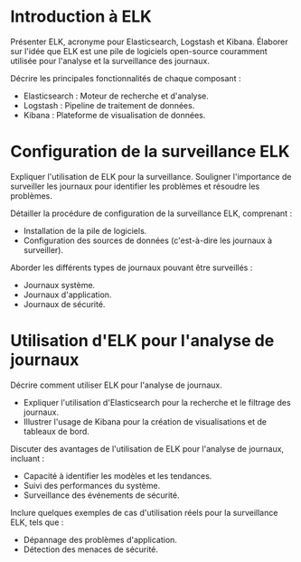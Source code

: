 
# Introduction à ELK 

Présenter ELK, acronyme pour Elasticsearch, Logstash et Kibana. Élaborer sur l'idée que ELK est une pile de logiciels open-source couramment utilisée pour l'analyse et la surveillance des journaux. 

Décrire les principales fonctionnalités de chaque composant : 

- Elasticsearch : Moteur de recherche et d'analyse.
- Logstash : Pipeline de traitement de données.
- Kibana : Plateforme de visualisation de données.

# Configuration de la surveillance ELK 

Expliquer l'utilisation de ELK pour la surveillance. Souligner l'importance de surveiller les journaux pour identifier les problèmes et résoudre les problèmes. 

Détailler la procédure de configuration de la surveillance ELK, comprenant : 

- Installation de la pile de logiciels.
- Configuration des sources de données (c'est-à-dire les journaux à surveiller).

Aborder les différents types de journaux pouvant être surveillés : 

- Journaux système.
- Journaux d'application.
- Journaux de sécurité.

# Utilisation d'ELK pour l'analyse de journaux 

Décrire comment utiliser ELK pour l'analyse de journaux. 

- Expliquer l'utilisation d'Elasticsearch pour la recherche et le filtrage des journaux.
- Illustrer l'usage de Kibana pour la création de visualisations et de tableaux de bord.

Discuter des avantages de l'utilisation de ELK pour l'analyse de journaux, incluant : 

- Capacité à identifier les modèles et les tendances.
- Suivi des performances du système.
- Surveillance des événements de sécurité.

Inclure quelques exemples de cas d'utilisation réels pour la surveillance ELK, tels que : 

- Dépannage des problèmes d'application.
- Détection des menaces de sécurité.
